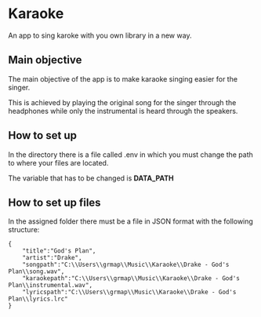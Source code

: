 # Karaoke
 An app to sing karoke with you own library in a new way.

## Main objective
The main objective of the app is to make karaoke singing easier for the singer.

This is achieved by playing the original song for the singer through the headphones while only the instrumental is heard through the speakers.

## How to set up
In the directory there is a file called .env in which you must change the path to where your files are located.

The variable that has to be changed is **DATA_PATH**

## How to set up files
In the assigned folder there must be a file in JSON format with the following structure:

```
{
    "title":"God's Plan",
    "artist":"Drake",
    "songpath":"C:\\Users\\grmap\\Music\\Karaoke\\Drake - God's Plan\\song.wav",
    "karaokepath":"C:\\Users\\grmap\\Music\\Karaoke\\Drake - God's Plan\\instrumental.wav",
    "lyricspath":"C:\\Users\\grmap\\Music\\Karaoke\\Drake - God's Plan\\lyrics.lrc"
}
```